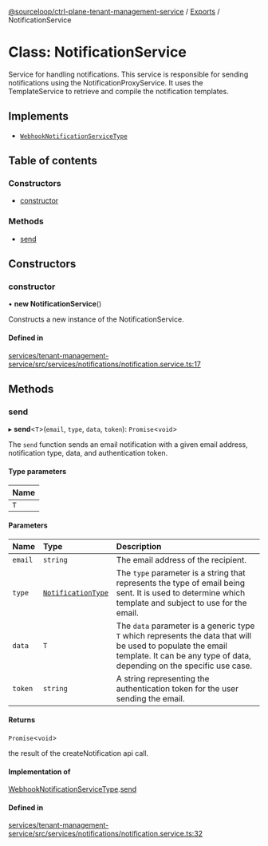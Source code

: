 [@sourceloop/ctrl-plane-tenant-management-service](../README.md) / [Exports](../modules.md) / NotificationService

# Class: NotificationService

Service for handling notifications.
This service is responsible for sending notifications using the NotificationProxyService.
It uses the TemplateService to retrieve and compile the notification templates.

## Implements

- [`WebhookNotificationServiceType`](../interfaces/WebhookNotificationServiceType.md)

## Table of contents

### Constructors

- [constructor](NotificationService.md#constructor)

### Methods

- [send](NotificationService.md#send)

## Constructors

### constructor

• **new NotificationService**()

Constructs a new instance of the NotificationService.

#### Defined in

[services/tenant-management-service/src/services/notifications/notification.service.ts:17](https://github.com/sourcefuse/arc-saas/blob/5e03dcb/services/tenant-management-service/src/services/notifications/notification.service.ts#L17)

## Methods

### send

▸ **send**<`T`\>(`email`, `type`, `data`, `token`): `Promise`<`void`\>

The `send` function sends an email notification with a given email address,
notification type, data, and authentication token.

#### Type parameters

| Name |
| :------ |
| `T` |

#### Parameters

| Name | Type | Description |
| :------ | :------ | :------ |
| `email` | `string` | The email address of the recipient. |
| `type` | [`NotificationType`](../enums/NotificationType.md) | The `type` parameter is a string that represents the type of email being sent. It is used to determine which template and subject to use for the email. |
| `data` | `T` | The `data` parameter is a generic type `T` which represents the data that will be used to populate the email template. It can be any type of data, depending on the specific use case. |
| `token` | `string` | A string representing the authentication token for the user sending the email. |

#### Returns

`Promise`<`void`\>

the result of the createNotification api call.

#### Implementation of

[WebhookNotificationServiceType](../interfaces/WebhookNotificationServiceType.md).[send](../interfaces/WebhookNotificationServiceType.md#send)

#### Defined in

[services/tenant-management-service/src/services/notifications/notification.service.ts:32](https://github.com/sourcefuse/arc-saas/blob/5e03dcb/services/tenant-management-service/src/services/notifications/notification.service.ts#L32)
